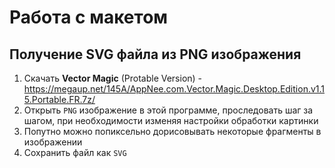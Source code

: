 # Работа с макетом

## Получение SVG файла из PNG изображения

1. Скачать **Vector Magic** (Protable Version) - https://megaup.net/145A/AppNee.com.Vector.Magic.Desktop.Edition.v1.15.Portable.FR.7z/
2. Открыть `PNG` изображение в этой программе, проследовать шаг за шагом, при необходимости изменяя настройки обработки картинки
3. Попутно можно попиксельно дорисовывать некоторые фрагменты в изображении 
4. Сохранить файл как `SVG`